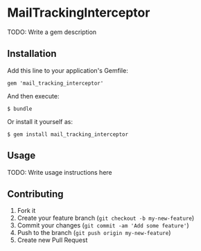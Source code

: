 # MailTrackingInterceptor

TODO: Write a gem description

## Installation

Add this line to your application's Gemfile:

    gem 'mail_tracking_interceptor'

And then execute:

    $ bundle

Or install it yourself as:

    $ gem install mail_tracking_interceptor

## Usage

TODO: Write usage instructions here

## Contributing

1. Fork it
2. Create your feature branch (`git checkout -b my-new-feature`)
3. Commit your changes (`git commit -am 'Add some feature'`)
4. Push to the branch (`git push origin my-new-feature`)
5. Create new Pull Request
